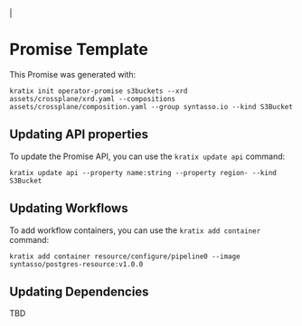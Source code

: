|
  # Promise Template

  This Promise was generated with:

  ```
  kratix init operator-promise s3buckets --xrd assets/crossplane/xrd.yaml --compositions assets/crossplane/composition.yaml --group syntasso.io --kind S3Bucket
  ```

  ## Updating API properties

  To update the Promise API, you can use the `kratix update api` command:

  ```
  kratix update api --property name:string --property region- --kind S3Bucket
  ```

  ## Updating Workflows

  To add workflow containers, you can use the `kratix add container` command:

  ```
  kratix add container resource/configure/pipeline0 --image syntasso/postgres-resource:v1.0.0
  ```

  ## Updating Dependencies

  TBD
